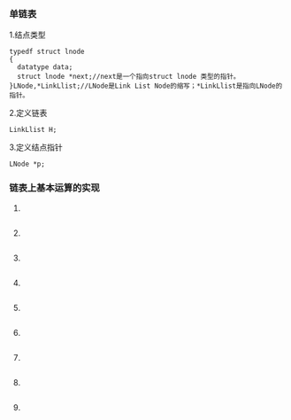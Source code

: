 ### 单链表
1.结点类型
```
typedf struct lnode
{
  datatype data;
  struct lnode *next;//next是一个指向struct lnode 类型的指针。
}LNode,*LinkLlist;//LNode是Link List Node的缩写；*LinkLlist是指向LNode的指针。
```
2.定义链表
```
LinkLlist H;
```
3.定义结点指针
```
LNode *p;
```
### 链表上基本运算的实现
1.
```

```
2.
```

```
3.
```

```
4.
```

```
5.
```

```
6.
```

```
7.
```

```
8.
```

```
9.
```

```
